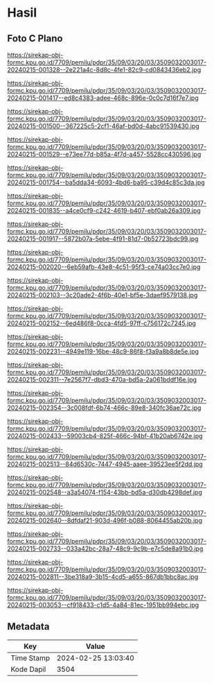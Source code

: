 # Hasil

## Foto C Plano

https://sirekap-obj-formc.kpu.go.id/7709/pemilu/pdpr/35/09/03/20/03/3509032003017-20240215-001328--2e221a4c-8d8c-4fe1-82c9-cd0843436eb2.jpg

https://sirekap-obj-formc.kpu.go.id/7709/pemilu/pdpr/35/09/03/20/03/3509032003017-20240215-001417--ed8c4383-adee-468c-896e-0c0c7d16f7e7.jpg

https://sirekap-obj-formc.kpu.go.id/7709/pemilu/pdpr/35/09/03/20/03/3509032003017-20240215-001500--367225c5-2cf1-46af-bd0d-4abc91539430.jpg

https://sirekap-obj-formc.kpu.go.id/7709/pemilu/pdpr/35/09/03/20/03/3509032003017-20240215-001529--e73ee77d-b85a-4f7d-a457-5528cc430596.jpg

https://sirekap-obj-formc.kpu.go.id/7709/pemilu/pdpr/35/09/03/20/03/3509032003017-20240215-001754--ba5dda34-6093-4bd6-ba95-c39d4c85c3da.jpg

https://sirekap-obj-formc.kpu.go.id/7709/pemilu/pdpr/35/09/03/20/03/3509032003017-20240215-001835--a4ce0cf9-c242-4619-b407-ebf0ab26a309.jpg

https://sirekap-obj-formc.kpu.go.id/7709/pemilu/pdpr/35/09/03/20/03/3509032003017-20240215-001917--5872b07a-5ebe-4f91-81d7-0b52723bdc99.jpg

https://sirekap-obj-formc.kpu.go.id/7709/pemilu/pdpr/35/09/03/20/03/3509032003017-20240215-002020--6eb59afb-43e8-4c51-95f3-ce74a03cc7e0.jpg

https://sirekap-obj-formc.kpu.go.id/7709/pemilu/pdpr/35/09/03/20/03/3509032003017-20240215-002103--3c20ade2-4f6b-40e1-bf5e-3daef9579138.jpg

https://sirekap-obj-formc.kpu.go.id/7709/pemilu/pdpr/35/09/03/20/03/3509032003017-20240215-002152--6ed486f8-0cca-4fd5-97ff-c756172c7245.jpg

https://sirekap-obj-formc.kpu.go.id/7709/pemilu/pdpr/35/09/03/20/03/3509032003017-20240215-002231--4949e119-16be-48c9-86f8-f3a9a8b8de5e.jpg

https://sirekap-obj-formc.kpu.go.id/7709/pemilu/pdpr/35/09/03/20/03/3509032003017-20240215-002311--7e2567f7-dbd3-470a-bd5a-2a061bddf16e.jpg

https://sirekap-obj-formc.kpu.go.id/7709/pemilu/pdpr/35/09/03/20/03/3509032003017-20240215-002354--3c008fdf-6b74-466c-89e8-340fc36ae72c.jpg

https://sirekap-obj-formc.kpu.go.id/7709/pemilu/pdpr/35/09/03/20/03/3509032003017-20240215-002433--59003cb4-825f-466c-94bf-41b20ab6742e.jpg

https://sirekap-obj-formc.kpu.go.id/7709/pemilu/pdpr/35/09/03/20/03/3509032003017-20240215-002513--84d6530c-7447-4945-aaee-39523ee5f2dd.jpg

https://sirekap-obj-formc.kpu.go.id/7709/pemilu/pdpr/35/09/03/20/03/3509032003017-20240215-002548--a3a54074-f154-43bb-bd5a-d30db4298def.jpg

https://sirekap-obj-formc.kpu.go.id/7709/pemilu/pdpr/35/09/03/20/03/3509032003017-20240215-002640--8dfdaf21-903d-496f-b088-8064455ab20b.jpg

https://sirekap-obj-formc.kpu.go.id/7709/pemilu/pdpr/35/09/03/20/03/3509032003017-20240215-002733--033a42bc-28a7-48c9-9c9b-e7c5de8a91b0.jpg

https://sirekap-obj-formc.kpu.go.id/7709/pemilu/pdpr/35/09/03/20/03/3509032003017-20240215-002811--3be318a9-3b15-4cd5-a655-867db1bbc8ac.jpg

https://sirekap-obj-formc.kpu.go.id/7709/pemilu/pdpr/35/09/03/20/03/3509032003017-20240215-003053--cf918433-c1d5-4a84-81ec-1951bb994ebc.jpg


## Metadata

| Key        | Value               |
| ---------- | ------------------- |
| Time Stamp | 2024-02-25 13:03:40 |
| Kode Dapil | 3504                |



